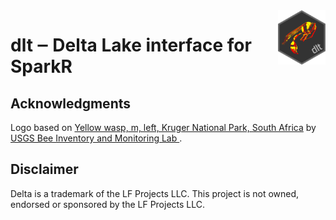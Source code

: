 <img alt="dlt logo" src="man/figures/dlt.png" width="15%" align="right" />

# dlt ‒ Delta Lake interface for SparkR


## Acknowledgments 

Logo based on [Yellow wasp, m, left, Kruger National Park, South Africa](https://flickr.com/photos/54563451@N08/45531028154) 
by [USGS Bee Inventory and Monitoring Lab ](https://www.flickr.com/photos/usgsbiml/). 

## Disclaimer

Delta is a trademark of the LF Projects LLC. This project is not owned, endorsed or sponsored by the LF Projects LLC.
